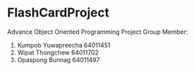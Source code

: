 # FlashCardProject
Advance Object Oriented Programming Project
Group Member:
1. Kumpob Yuwapreecha 64011451
2. Wipat Thongchew 64011702
3. Opaspong Bunnag 64011497
